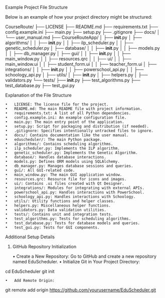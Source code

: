 Example Project File Structure

Below is an example of how your project directory might be structured:

CourseRoute/
├── LICENSE
├── README.md
├── requirements.txt
├── config.example.ini
├── main.py
├── setup.py
├── .gitignore
├── docs/
│   └── user_manual.md
├── CourseRouteApp/
│   ├── __init__.py
│   ├── algorithms/
│   │   ├── __init__.py
│   │   ├── ilp_scheduler.py
│   │   ├── genetic_scheduler.py
│   ├── database/
│   │   ├── __init__.py
│   │   ├── models.py
│   │   ├── db_manager.py
│   ├── gui/
│   │   ├── __init__.py
│   │   ├── main_window.py
│   │   ├── resources.qrc
│   │   ├── ui/
│   │       ├── main_window.ui
│   │       ├── student_form.ui
│   │       ├── teacher_form.ui
│   ├── integrations/
│   │   ├── __init__.py
│   │   ├── powerschool_api.py
│   │   ├── schoology_api.py
│   ├── utils/
│       ├── __init__.py
│       ├── helpers.py
│       ├── validators.py
└── tests/
    ├── __init__.py
    ├── test_algorithms.py
    ├── test_database.py
    ├── test_gui.py

Explanation of the File Structure

	•	LICENSE: The license file for the project.
	•	README.md: The main README file with project information.
	•	requirements.txt: A list of all Python dependencies.
	•	config.example.ini: An example configuration file.
	•	main.py: The main entry point of the application.
	•	setup.py: Script for packaging and distribution (if needed).
	•	.gitignore: Specifies intentionally untracked files to ignore.
	•	docs/: Contains documentation like the user manual.
	•	eduscheduler/: The main Python package.
	•	algorithms/: Contains scheduling algorithms.
	•	ilp_scheduler.py: Implements the ILP algorithm.
	•	genetic_scheduler.py: Implements the Genetic Algorithm.
	•	database/: Handles database interactions.
	•	models.py: Defines ORM models using SQLAlchemy.
	•	db_manager.py: Manages database sessions and queries.
	•	gui/: All GUI-related code.
	•	main_window.py: The main GUI application window.
	•	resources.qrc: Resource file for icons and images.
	•	ui/: Contains .ui files created with Qt Designer.
	•	integrations/: Modules for integrating with external APIs.
	•	powerschool_api.py: Handles interactions with PowerSchool.
	•	schoology_api.py: Handles interactions with Schoology.
	•	utils/: Utility functions and helper classes.
	•	helpers.py: Miscellaneous helper functions.
	•	validators.py: Data validation utilities.
	•	tests/: Contains unit and integration tests.
	•	test_algorithms.py: Tests for scheduling algorithms.
	•	test_database.py: Tests for database models and queries.
	•	test_gui.py: Tests for GUI components.

Additional Setup Details

1. GitHub Repository Initialization

	•	Create a New Repository:
Go to GitHub and create a new repository named EduScheduler.
	•	Initialize Git in Your Project Directory:

cd EduScheduler
git init


	•	Add Remote Origin:

git remote add origin https://github.com/yourusername/EduScheduler.git
